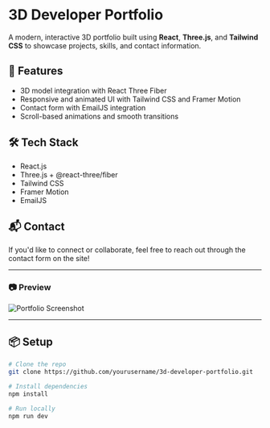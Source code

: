 # 3D Developer Portfolio

A modern, interactive 3D portfolio built using **React**, **Three.js**, and **Tailwind CSS** to showcase projects, skills, and contact information.

## 🚀 Features

- 3D model integration with React Three Fiber
- Responsive and animated UI with Tailwind CSS and Framer Motion
- Contact form with EmailJS integration
- Scroll-based animations and smooth transitions

## 🛠️ Tech Stack

- React.js
- Three.js + @react-three/fiber
- Tailwind CSS
- Framer Motion
- EmailJS

## 📬 Contact

If you'd like to connect or collaborate, feel free to reach out through the contact form on the site!

---

### 📷 Preview

![Portfolio Screenshot](./screenshot.png) <!-- Add a real screenshot image in your repo -->

---

## 📦 Setup

```bash
# Clone the repo
git clone https://github.com/yourusername/3d-developer-portfolio.git

# Install dependencies
npm install

# Run locally
npm run dev
